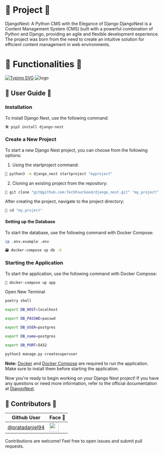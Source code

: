 # 🚀 Project 🚀
DjangoNest: A Python CMS with the Elegance of Django
DjangoNest is a Content Management System (CMS) built with a powerful combination of Python and Django, providing an agile and flexible development experience. The project was born from the need to create an intuitive solution for efficient content management in web environments.
# 🔧 Functionalities 🔧
 [![Typing SVG](https://readme-typing-svg.demolab.com?font=Fira+Code&size=25&pause=1000&color=B200F7&multiline=true&random=&width=435&height=200&lines=+Intuitive+content+management;+Robust+API+for+integration;+Extensible+through+plugins;User-friendly+administrative+interface)](https://git.io/typing-svg)
![logo](https://i.ibb.co/xsFqYxs/logo.png)

## 📘 User Guide 📘

### Installation
To install Django Nest, use the following command:

```bash
🛠️ pip3 install django-nest     
```

### Create a New Project
To start a new Django Nest project, you can choose from the following options:

1. Using the startproject command:

```bash 
🌟 python3 -m django_nest startproject "myproject"
```

2. Cloning an existing project from the repository:

```bash
🌟 git clone "git@github.com:TechFourGood/django_nest.git" "my_project"
```

After creating the project, navigate to the project directory:

```bash
📁 cd "my_project"
```

#### Setting up the Database

To start the database, use the following command with Docker Compose:

```bash
cp .env.example .env
```

```bash
🗃️ docker-compose up db -d
```
### Starting the Application
To start the application, use the following command with Docker Compose:

```bash
📱 docker-compose up app
 ```

 Open New Terminal

```bash
poetry shell
```

```bash
export DB_HOST=localhost
```
```bash
export DB_PASSWD=passwd
```
```bash
export DB_USER=postgres
```
```bash
export DB_name=postgres
```
```bash
export DB_PORT=5432
```
```bash
python3 manage.py createsuperuser
```





**Note:**
[Docker](https://docs.docker.com/engine/install/) and [Docker Compose](https://docs.docker.com/compose/) are required to run the application. Make sure to install them before starting the application.

Now you're ready to begin working on your Django Nest project! If you have any questions or need more information, refer to the official documentation at [DjangoNest]().


## 👥 Contributors 👥

| Github User                                            | Face 🤭                                                                                          |
| ------------------------------------------------------ | ------------------------------------------------------------------------------------------------ |
| [@pratadaniel94](https://www.github.com/pratadaniel94) | <img src="https://avatars.githubusercontent.com/u/27214522?v=4" height="30px" align="center"  /> |


Contributions are welcome! Feel free to open issues and submit pull requests.
